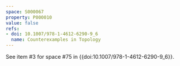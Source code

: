 ```yaml
---
space: S000067
property: P000010
value: false
refs:
- doi: 10.1007/978-1-4612-6290-9_6
  name: Counterexamples in Topology
---
```


See item #3 for space #75 in {{doi:10.1007/978-1-4612-6290-9_6}}.
